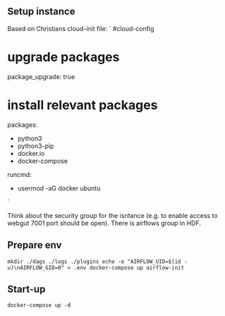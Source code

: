 ## Setup instance
Based on Christians cloud-init file:
`
#cloud-config

# upgrade packages
package_upgrade: true

# install relevant packages
packages:
  - python3
  - python3-pip
  - docker.io
  - docker-compose

runcmd:
  - usermod -aG docker ubuntu

`

Think about the security group for the isntance (e.g. to enable access to webgut 7001 port should be open). There is airflows group in HDF. 

## Prepare env

`
mkdir ./dags ./logs ./plugins
echo -e "AIRFLOW_UID=$(id -u)\nAIRFLOW_GID=0" > .env
docker-compose up airflow-init
`

## Start-up
`
docker-compose up -d
`
